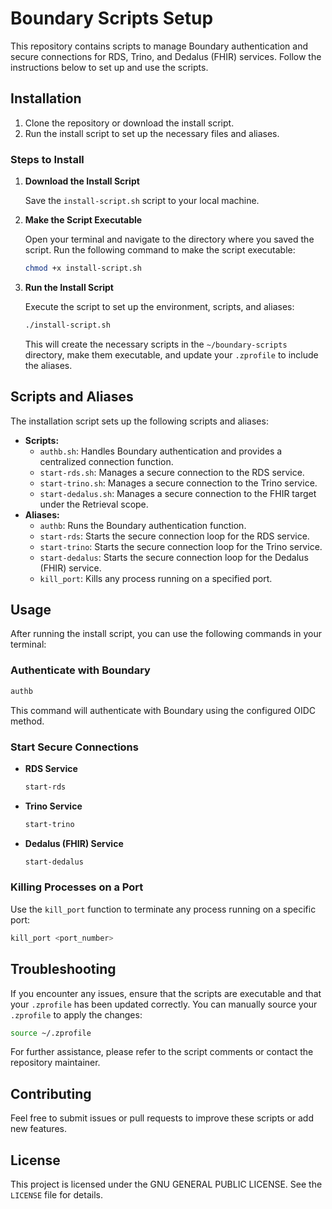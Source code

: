 # Boundary Scripts Setup

This repository contains scripts to manage Boundary authentication and secure connections for RDS, Trino, and Dedalus (FHIR) services. Follow the instructions below to set up and use the scripts.

## Installation

1. Clone the repository or download the install script.
2. Run the install script to set up the necessary files and aliases.

### Steps to Install

1. **Download the Install Script**

   Save the `install-script.sh` script to your local machine.

2. **Make the Script Executable**

   Open your terminal and navigate to the directory where you saved the script. Run the following command to make the script executable:

   ```sh
   chmod +x install-script.sh
   ```

3. **Run the Install Script**

   Execute the script to set up the environment, scripts, and aliases:

   ```sh
   ./install-script.sh
   ```

   This will create the necessary scripts in the `~/boundary-scripts` directory, make them executable, and update your `.zprofile` to include the aliases.

## Scripts and Aliases

The installation script sets up the following scripts and aliases:

- **Scripts:**
  - `authb.sh`: Handles Boundary authentication and provides a centralized connection function.
  - `start-rds.sh`: Manages a secure connection to the RDS service.
  - `start-trino.sh`: Manages a secure connection to the Trino service.
  - `start-dedalus.sh`: Manages a secure connection to the FHIR target under the Retrieval scope.
- **Aliases:**
  - `authb`: Runs the Boundary authentication function.
  - `start-rds`: Starts the secure connection loop for the RDS service.
  - `start-trino`: Starts the secure connection loop for the Trino service.
  - `start-dedalus`: Starts the secure connection loop for the Dedalus (FHIR) service.
  - `kill_port`: Kills any process running on a specified port.

## Usage

After running the install script, you can use the following commands in your terminal:

### Authenticate with Boundary

```sh
authb
```

This command will authenticate with Boundary using the configured OIDC method.

### Start Secure Connections

- **RDS Service**

  ```sh
  start-rds
  ```

- **Trino Service**

  ```sh
  start-trino
  ```

- **Dedalus (FHIR) Service**

  ```sh
  start-dedalus
  ```

### Killing Processes on a Port

Use the `kill_port` function to terminate any process running on a specific port:

```sh
kill_port <port_number>
```

## Troubleshooting

If you encounter any issues, ensure that the scripts are executable and that your `.zprofile` has been updated correctly. You can manually source your `.zprofile` to apply the changes:

```sh
source ~/.zprofile
```

For further assistance, please refer to the script comments or contact the repository maintainer.

## Contributing

Feel free to submit issues or pull requests to improve these scripts or add new features.

## License

This project is licensed under the GNU GENERAL PUBLIC LICENSE. See the `LICENSE` file for details.
